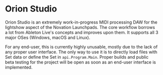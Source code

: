 # Orion Studio

Orion Studio is an extremely work-in-progress MIDI processing DAW for the lightshow aspect of the Novation Launchpads. The core workflow borrows a lot from Ableton Live's concepts and improves upon them. It supports all 3 major OSes (Windows, macOS and Linux).

For any end-user, this is currently highly unusable, mostly due to the lack of any proper user interface. The only way to use it is to directly load files with Set data or define the Set in `api.Program.Main`. Proper builds and public beta testing for the project will be open as soon as an end-user interface is implemented.
